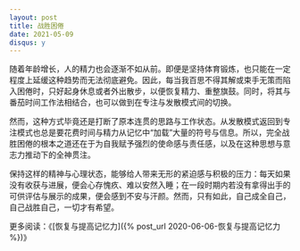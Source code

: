 ```yaml
---
layout: post
title: 战胜困倦
date: 2021-05-09
disqus: y
---
```


随着年龄增长，人的精力也会逐渐不如从前。即便是坚持体育锻炼，也只能在一定程度上延缓这种趋势而无法彻底避免。因此，每当我百思不得其解或束手无策而陷入困倦时，只好起身休息或者外出散步，以便恢复精力、重整旗鼓。同时，将其与番茄时间工作法相结合，也可以做到在专注与发散模式间的切换。

然而，这种方式毕竟还是打断了原本连贯的思路与工作状态。从发散模式返回到专注模式也总是要花费时间与精力从记忆中“加载”大量的符号与信息。所以，完全战胜困倦的根本之道还在于为自我赋予强烈的使命感与责任感，以及在这种思想与意志力推动下的全神贯注。

保持这样的精神与心理状态，能够给人带来无形的紧迫感与积极的压力：每天如果没有收获与进展，便会心存愧疚、难以安然入睡；在一段时期内若没有拿得出手的可供评估与展示的成果，便会感到不安与汗颜。然而，只有如此，自己成全自己，自己战胜自己，一切才有希望。

更多阅读：《[恢复与提高记忆力]({% post_url 2020-06-06-恢复与提高记忆力 %})》
